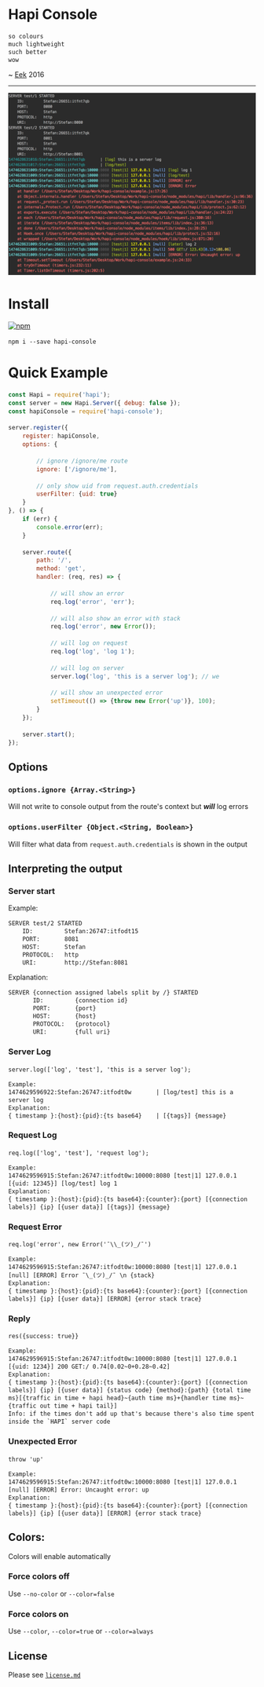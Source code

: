 # Hapi Console

```
so colours
much lightweight
such better
wow
```
~ [Eek](https://github.com/eek) 2016

___

![console output](https://raw.githubusercontent.com/findie/hapi-console/master/images/logo.png)

# Install
[![npm](https://img.shields.io/npm/v/hapi-console.svg?maxAge=2592000)](https://www.npmjs.com/package/hapi-console)

`npm i --save hapi-console`

# Quick Example
```javascript
const Hapi = require('hapi');
const server = new Hapi.Server({ debug: false });
const hapiConsole = require('hapi-console');

server.register({
    register: hapiConsole,
    options: {
    
        // ignore /ignore/me route
        ignore: ['/ignore/me'],
    
        // only show uid from request.auth.credentials 
        userFilter: {uid: true}
    }
}, () => {
    if (err) {
        console.error(err);
    }
    
    server.route({
        path: '/',
        method: 'get',
        handler: (req, res) => {
        
            // will show an error
            req.log('error', 'err');
             
            // will also show an error with stack
            req.log('error', new Error()); 
            
            // will log on request
            req.log('log', 'log 1');  

            // will log on server
            server.log('log', 'this is a server log'); // we
            
            // will show an unexpected error
            setTimeout(() => {throw new Error('up')}, 100);
        }
    });  
  
    server.start();
});
```

## Options

### `options.ignore {Array.<String>}`
Will not write to console output from the route's context but ***will*** log errors

### `options.userFilter {Object.<String, Boolean>}`
Will filter what data from `request.auth.credentials` is shown in the output

## Interpreting the output

### Server start
Example:
```
SERVER test/2 STARTED
    ID:         Stefan:26747:itfodt15
    PORT:       8081
    HOST:       Stefan
    PROTOCOL:   http
    URI:        http://Stefan:8081
```
Explanation: 
```
SERVER {connection assigned labels split by /} STARTED
       ID:         {connection id}
       PORT:       {port}
       HOST:       {host}
       PROTOCOL:   {protocol}
       URI:        {full uri}
```

### Server Log
`server.log(['log', 'test'], 'this is a server log');`
```
Example: 
1474629596922:Stefan:26747:itfodt0w       | [log/test] this is a server log
Explanation: 
{ timestamp }:{host}:{pid}:{ts base64}    | [{tags}] {message}
```
### Request Log
`req.log(['log', 'test'], 'request log');`
```
Example: 
1474629596915:Stefan:26747:itfodt0w:10000:8080 [test|1] 127.0.0.1 [{uid: 12345}] [log/test] log 1
Explanation: 
{ timestamp }:{host}:{pid}:{ts base64}:{counter}:{port} [{connection labels}] {ip} [{user data}] [{tags}] {message}
```

### Request Error
`req.log('error', new Error('¯\\_(ツ)_/¯')`
```
Example:
1474629596915:Stefan:26747:itfodt0w:10000:8080 [test|1] 127.0.0.1 [null] [ERROR] Error ¯\_(ツ)_/¯ \n {stack}
Explanation: 
{ timestamp }:{host}:{pid}:{ts base64}:{counter}:{port} [{connection labels}] {ip} [{user data}] [ERROR] {error stack trace}
```

### Reply
`res({success: true}}`
```
Example:
1474629596915:Stefan:26747:itfodt0w:10000:8080 [test|1] 127.0.0.1 [{uid: 1234}] 200 GET:/ 0.74[0.02~0+0.28~0.42]
Explanation:
{ timestamp }:{host}:{pid}:{ts base64}:{counter}:{port} [{connection labels}] {ip} [{user data}] {status code} {method}:{path} {total time ms}[{traffic in time + hapi head}~{auth time ms}+{handler time ms}~{traffic out time + hapi tail}]
Info: if the times don't add up that's because there's also time spent inside the `HAPI` server code 
```

### Unexpected Error
`throw 'up'`
```
Example:
1474629596915:Stefan:26747:itfodt0w:10000:8080 [test|1] 127.0.0.1 [null] [ERROR] Error: Uncaught error: up
Explanation: 
{ timestamp }:{host}:{pid}:{ts base64}:{counter}:{port} [{connection labels}] {ip} [{user data}] [ERROR] {error stack trace}
```

## Colors:
Colors will enable automatically

### Force colors off
Use `--no-color` or `--color=false`

### Force colors on
Use `--color`, `--color=true` or `--color=always`

## License
Please see [`license.md`](https://github.com/findie/hapi-console/blob/master/license.md)